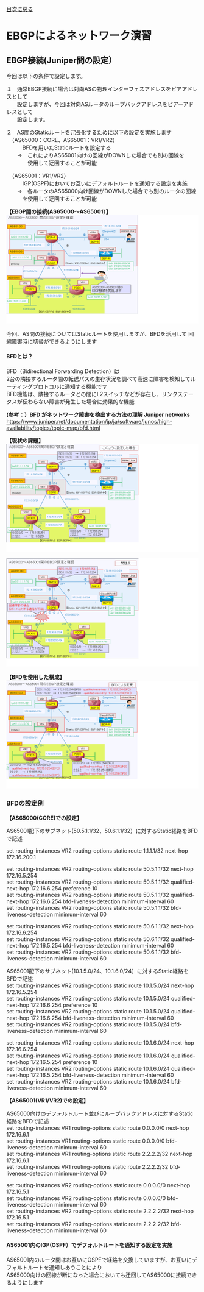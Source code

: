 [目次に戻る](./Junos-BGP-exercises.md) <br>

# EBGPによるネットワーク演習

## EBGP接続(Juniper間の設定）<br>
今回は以下の条件で設定します。<br>

１　通常EBGP接続に場合は対向ASの物理インターフェスアドレスをピアアドレスとして<br>
　　設定しますが、今回は対向ASルータのループバックアドレスをピアーアドレスとして<br>
　　設定します。<br>

２　AS間のStaticルートを冗長化するために以下の設定を実施します<br>
　（AS65000：CORE、AS65001：VR1/VR2）<br>
　　　BFDを用いたStaticルートを設定する<br>
   　　→　これによりAS65001向けの回線がDOWNした場合でも別の回線を<br>
   　　　　使用して迂回することが可能<br>


　（AS65001：VR1/VR2）<br>
　　　IGP(OSPF)においてお互いにデフォルトルートを通知する設定を実施<br>
   　　→　各ルータのAS65000向け回線がDOWNした場合でも別のルータの回線<br>
   　　　を使用して迂回することが可能<br>


**【EBGP間の接続(AS65000～AS65001）】**<br>
  ![Diagram](./images/ebgp-topology-1.jpg)<br>
  
  
  
  今回、AS間の接続についてはStaticルートを使用しますが、BFDを活用して
   回線障害時に切替ができるようにします<br>
   
   #### BFDとは？<br>
   BFD（Bidirectional Forwarding Detection）は<br>
   2台の隣接するルータ間の転送パスの生存状況を調べて高速に障害を検知してルーティングプロトコルに通知する機能です<br>
   BFD機能は、隣接するルータとの間にL2スイッチなどが存在し、リンクステータスが伝わらない障害が発生した場合に効果的な機能<br>
   
   **(参考：）BFD がネットワーク障害を検出する方法の理解 Juniper networks**<br>
   https://www.juniper.net/documentation/jp/ja/software/junos/high-availability/topics/topic-map/bfd.html<br>
   
   
 **【現状の課題】**<br>
  ![Diagram](./images/ebgp-bfd-1.jpg)<br>
  
  ![Diagram](./images/ebgp-bfd-2.jpg)<br>
  
 **【BFDを使用した構成】**<br>
 ![Diagram](./images/ebgp-bfd-3.jpg)<br>
 
 ### BFDの設定例<br>
 **【AS65000(CORE)での設定】**<br>

 AS65001配下のサブネット(50.5.1.1/32、50.6.1.1/32）に対するStatic経路をBFDで記述<br>

set routing-instances VR2 routing-options static route 1.1.1.1/32 next-hop 172.16.200.1<br>

set routing-instances VR2 routing-options static route 50.5.1.1/32 next-hop 172.16.5.254<br>
set routing-instances VR2 routing-options static route 50.5.1.1/32 qualified-next-hop 172.16.6.254 
preference 10<br>
set routing-instances VR2 routing-options static route 50.5.1.1/32 qualified-next-hop 172.16.6.254
bfd-liveness-detection minimum-interval 60<br>
set routing-instances VR2 routing-options static route 50.5.1.1/32 bfd-liveness-detection 
minimum-interval 60<br>

set routing-instances VR2 routing-options static route 50.6.1.1/32 next-hop 172.16.6.254<br>
set routing-instances VR2 routing-options static route 50.6.1.1/32 qualified-next-hop 172.16.5.254 
bfd-liveness-detection minimum-interval 60<br>
set routing-instances VR2 routing-options static route 50.6.1.1/32 bfd-liveness-detection 
minimum-interval 60<br>


 AS65001配下のサブネット(10.1.5.0/24、10.1.6.0/24）に対するStatic経路をBFDで記述<br>
set routing-instances VR2 routing-options static route 10.1.5.0/24 next-hop 172.16.5.254<br>
set routing-instances VR2 routing-options static route 10.1.5.0/24 qualified-next-hop 172.16.6.254 
preference 10<br>
set routing-instances VR2 routing-options static route 10.1.5.0/24 qualified-next-hop 172.16.6.254 
bfd-liveness-detection minimum-interval 60<br>
set routing-instances VR2 routing-options static route 10.1.5.0/24 bfd-liveness-detection 
minimum-interval 60<br>

set routing-instances VR2 routing-options static route 10.1.6.0/24 next-hop 172.16.6.254<br>
set routing-instances VR2 routing-options static route 10.1.6.0/24 qualified-next-hop 172.16.5.254 
preference 10<br>
set routing-instances VR2 routing-options static route 10.1.6.0/24 qualified-next-hop 172.16.5.254 
bfd-liveness-detection minimum-interval 60<br>
set routing-instances VR2 routing-options static route 10.1.6.0/24 bfd-liveness-detection 
minimum-interval 60<br>


**【AS65001(VR1/VR2)での設定】**<br>

AS65000向けのデフォルトルート並びにループバックアドレスに対するStatic経路をBFDで記述<br>
set routing-instances VR1 routing-options static route 0.0.0.0/0 next-hop 172.16.6.1<br>
set routing-instances VR1 routing-options static route 0.0.0.0/0 bfd-liveness-detection 
minimum-interval 60<br>
set routing-instances VR1 routing-options static route 2.2.2.2/32 next-hop 172.16.6.1<br>
set routing-instances VR1 routing-options static route 2.2.2.2/32 bfd-liveness-detection 
minimum-interval 60<br>

set routing-instances VR2 routing-options static route 0.0.0.0/0 next-hop 172.16.5.1<br>
set routing-instances VR2 routing-options static route 0.0.0.0/0 bfd-liveness-detection 
minimum-interval 60<br>
set routing-instances VR2 routing-options static route 2.2.2.2/32 next-hop 172.16.5.1<br>
set routing-instances VR2 routing-options static route 2.2.2.2/32 bfd-liveness-detection 
minimum-interval 60<br>


#### AS65001内のIGP(OSPF）でデフォルトルートを通知する設定を実施<br>

AS65001内のルータ間はお互いにOSPFで経路を交換していますが、お互いにデフォルトルートを通知しあうことにより<br>
AS65000向けの回線が断になった場合においても迂回してAS65000に接続できるようにします<br>
